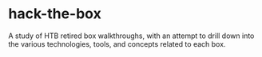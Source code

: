 # hack-the-box
A study of HTB retired box walkthroughs, with an attempt to drill down into the various technologies, tools, and concepts related to each box.
